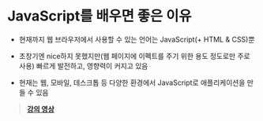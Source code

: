 # JavaScript를 배우면 좋은 이유

- 현재까지 웹 브라우저에서 사용할 수 있는 언어는 JavaScript(+ HTML & CSS)뿐

- 초창기엔 nice하지 못했지만(웹 페이지에 이펙트를 주기 위한 용도 정도로만 주로 사용) 빠르게 발전하고, 영향력이 커지고 있음

- 현재는 웹, 모바일, 데스크톱 등 다양한 환경에서 JavaScript로 애플리케이션을 만들 수 있음

> **[강의 영상](https://youtu.be/FP9QEHzqwRM)**